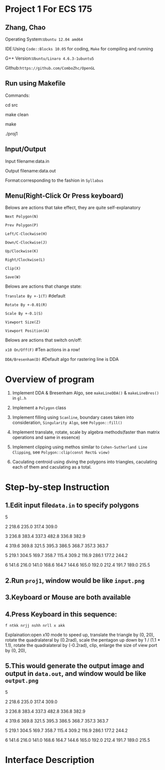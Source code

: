 Project 1 For ECS 175
=====================
Zhang, Chao
-----------
Operating System:`Ubuntu 12.04 amd64`

IDE:Using `Code::Blocks 10.05` for coding, `Make` for compiling and running

G++ Version:`Ubuntu/Linaro 4.6.3-1ubuntu5`

Github:`https://github.com/ComboZhc/OpenGL`

Run using Makefile
------------------
Commands:

cd src

make clean

make

./proj1

Input/Output
------------
Input filename:data.in

Output filename:data.out

Format:corresponding to the fashion in `Syllabus`

Menu(Right-Click Or Press keyboard)
-----------------

Belows are actions that take effect, they are quite self-explanatory

`Next Polygon(N)`

`Prev Polygon(P)`

`Left/C-Clockwise(H)`

`Down/C-Clockwise(J)`

`Up/Clockwise(K)`

`Right/Clockwise(L)`

`Clip(X)`

`Save(W)`


Belows are actions that change state:

`Translate By +-1(T)` #default

`Rotate By +-0.01(R)`

`Scale By +-0.1(S)`

`Viewport Size(Z)`

`Viewport Position(A)`

Belows are actions that switch on/off:

`x10 On/Off(F)` #Ten actions in a row!

`DDA/Bresenham(D)` #Default algo for rastering line is DDA

Overview of program
===================
1. Implement DDA & Bresenham Algo, see `makeLineDDA()` & `makeLineBres()` in `gl.h`

2. Implement a `Polygon` class

3. Implement filling using `Scanline`, boundary cases taken into consideration, `Singularity Algo`, see `Polygon::fill()`

4. Implement translate, rotate, scale by algebra methods(faster than matrix operations and same in essence)

5. Implement clipping using methos similar to `Cohen-Sutherland Line Clipping`, see `Polygon::clip(const Rect& view)`

6. Caculating centroid using diving the polygons into triangles, caculating each of them and caculating as a total.

Step-by-step Instruction
========================
1.Edit input file`data.in` to specify polygons
----------------------------------
5

2
218.6 235.0
317.4 309.0

3
236.8 383.4
337.3 482.8
336.8 382.9

4
319.6 369.8
321.5 395.3
386.5 368.7
357.3 363.7

5
219.1 304.5
169.7 358.7
115.4 309.2
116.9 286.1
177.2 244.2

6
141.6 216.0
141.0 168.6
164.7 144.6
165.0 192.0
212.4 191.7
189.0 215.5

2.Run `proj1`, window would be like `input.png`
-----------------------------------------------
3.Keyboard or Mouse are both available
--------------------------------------
4.Press Keyboard in this sequence:
----------------------------------
`f ntkk nrjj nshh nrll x akk`

Explaination:open x10 mode to speed up,
translate the triangle by (0, 20),
rotate the quadralateral by (0.2rad),
scale the pentagon up down by 1 / (1.1 * 1.1),
rotate the quadralateral by (-0.2rad),
clip,
enlarge the size of view port by (0, 20),

5.This would generate the output image and output in `data.out`, and window would be like `output.png`
----------------------------------------------------------------------------------------------------
5

2
218.6 235.0
317.4 309.0

3
236.8 383.4
337.3 482.8
336.8 382.9

4
319.6 369.8
321.5 395.3
386.5 368.7
357.3 363.7

5
219.1 304.5
169.7 358.7
115.4 309.2
116.9 286.1
177.2 244.2

6
141.6 216.0
141.0 168.6
164.7 144.6
165.0 192.0
212.4 191.7
189.0 215.5

Interface Description
=====================

